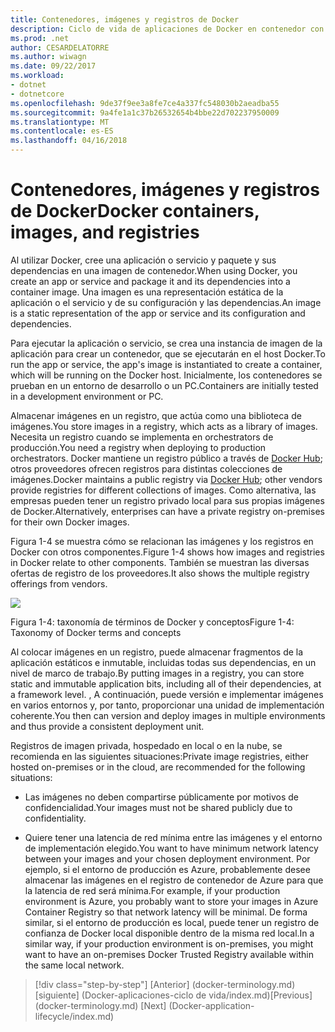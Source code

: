 ```yaml
---
title: Contenedores, imágenes y registros de Docker
description: Ciclo de vida de aplicaciones de Docker en contenedor con la plataforma y las herramientas de Microsoft
ms.prod: .net
author: CESARDELATORRE
ms.author: wiwagn
ms.date: 09/22/2017
ms.workload:
- dotnet
- dotnetcore
ms.openlocfilehash: 9de37f9ee3a8fe7ce4a337fc548030b2aeadba55
ms.sourcegitcommit: 9a4fe1a1c37b26532654b4bbe22d702237950009
ms.translationtype: MT
ms.contentlocale: es-ES
ms.lasthandoff: 04/16/2018
---
```

# <a name="docker-containers-images-and-registries"></a><span data-ttu-id="2a498-103">Contenedores, imágenes y registros de Docker</span><span class="sxs-lookup"><span data-stu-id="2a498-103">Docker containers, images, and registries</span></span>

<span data-ttu-id="2a498-104">Al utilizar Docker, cree una aplicación o servicio y paquete y sus dependencias en una imagen de contenedor.</span><span class="sxs-lookup"><span data-stu-id="2a498-104">When using Docker, you create an app or service and package it and its dependencies into a container image.</span></span> <span data-ttu-id="2a498-105">Una imagen es una representación estática de la aplicación o el servicio y de su configuración y las dependencias.</span><span class="sxs-lookup"><span data-stu-id="2a498-105">An image is a static representation of the app or service and its configuration and dependencies.</span></span>

<span data-ttu-id="2a498-106">Para ejecutar la aplicación o servicio, se crea una instancia de imagen de la aplicación para crear un contenedor, que se ejecutarán en el host Docker.</span><span class="sxs-lookup"><span data-stu-id="2a498-106">To run the app or service, the app's image is instantiated to create a container, which will be running on the Docker host.</span></span> <span data-ttu-id="2a498-107">Inicialmente, los contenedores se prueban en un entorno de desarrollo o un PC.</span><span class="sxs-lookup"><span data-stu-id="2a498-107">Containers are initially tested in a development environment or PC.</span></span>

<span data-ttu-id="2a498-108">Almacenar imágenes en un registro, que actúa como una biblioteca de imágenes.</span><span class="sxs-lookup"><span data-stu-id="2a498-108">You store images in a registry, which acts as a library of images.</span></span> <span data-ttu-id="2a498-109">Necesita un registro cuando se implementa en orchestrators de producción.</span><span class="sxs-lookup"><span data-stu-id="2a498-109">You need a registry when deploying to production orchestrators.</span></span> <span data-ttu-id="2a498-110">Docker mantiene un registro público a través de [Docker Hub](https://hub.docker.com/); otros proveedores ofrecen registros para distintas colecciones de imágenes.</span><span class="sxs-lookup"><span data-stu-id="2a498-110">Docker maintains a public registry via [Docker Hub](https://hub.docker.com/); other vendors provide registries for different collections of images.</span></span> <span data-ttu-id="2a498-111">Como alternativa, las empresas pueden tener un registro privado local para sus propias imágenes de Docker.</span><span class="sxs-lookup"><span data-stu-id="2a498-111">Alternatively, enterprises can have a private registry on-premises for their own Docker images.</span></span>

<span data-ttu-id="2a498-112">Figura 1-4 se muestra cómo se relacionan las imágenes y los registros en Docker con otros componentes.</span><span class="sxs-lookup"><span data-stu-id="2a498-112">Figure 1-4 shows how images and registries in Docker relate to other components.</span></span> <span data-ttu-id="2a498-113">También se muestran las diversas ofertas de registro de los proveedores.</span><span class="sxs-lookup"><span data-stu-id="2a498-113">It also shows the multiple registry offerings from vendors.</span></span>

![](./media/image4.png)

<span data-ttu-id="2a498-114">Figura 1-4: taxonomía de términos de Docker y conceptos</span><span class="sxs-lookup"><span data-stu-id="2a498-114">Figure 1-4: Taxonomy of Docker terms and concepts</span></span>

<span data-ttu-id="2a498-115">Al colocar imágenes en un registro, puede almacenar fragmentos de la aplicación estáticos e inmutable, incluidas todas sus dependencias, en un nivel de marco de trabajo.</span><span class="sxs-lookup"><span data-stu-id="2a498-115">By putting images in a registry, you can store static and immutable application bits, including all of their dependencies, at a framework level.</span></span> <span data-ttu-id="2a498-116">, A continuación, puede versión e implementar imágenes en varios entornos y, por tanto, proporcionar una unidad de implementación coherente.</span><span class="sxs-lookup"><span data-stu-id="2a498-116">You then can version and deploy images in multiple environments and thus provide a consistent deployment unit.</span></span>

<span data-ttu-id="2a498-117">Registros de imagen privada, hospedado en local o en la nube, se recomienda en las siguientes situaciones:</span><span class="sxs-lookup"><span data-stu-id="2a498-117">Private image registries, either hosted on-premises or in the cloud, are recommended for the following situations:</span></span>

-   <span data-ttu-id="2a498-118">Las imágenes no deben compartirse públicamente por motivos de confidencialidad.</span><span class="sxs-lookup"><span data-stu-id="2a498-118">Your images must not be shared publicly due to confidentiality.</span></span>

-   <span data-ttu-id="2a498-119">Quiere tener una latencia de red mínima entre las imágenes y el entorno de implementación elegido.</span><span class="sxs-lookup"><span data-stu-id="2a498-119">You want to have minimum network latency between your images and your chosen deployment environment.</span></span> <span data-ttu-id="2a498-120">Por ejemplo, si el entorno de producción es Azure, probablemente desee almacenar las imágenes en el registro de contenedor de Azure para que la latencia de red será mínima.</span><span class="sxs-lookup"><span data-stu-id="2a498-120">For example, if your production environment is Azure, you probably want to store your images in Azure Container Registry so that network latency will be minimal.</span></span> <span data-ttu-id="2a498-121">De forma similar, si el entorno de producción es local, puede tener un registro de confianza de Docker local disponible dentro de la misma red local.</span><span class="sxs-lookup"><span data-stu-id="2a498-121">In a similar way, if your production environment is on-premises, you might want to have an on-premises Docker Trusted Registry available within the same local network.</span></span>

>[!div class="step-by-step"]
<span data-ttu-id="2a498-122">[Anterior] (docker-terminology.md) [siguiente] (Docker-aplicaciones-ciclo de vida/index.md)</span><span class="sxs-lookup"><span data-stu-id="2a498-122">[Previous] (docker-terminology.md) [Next] (Docker-application-lifecycle/index.md)</span></span>
